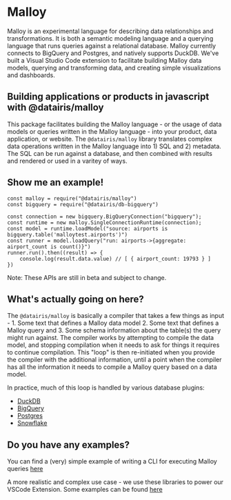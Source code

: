 # Malloy

Malloy is an experimental language for describing data relationships and transformations. It is both a semantic modeling language and a querying language that runs queries against a relational database. Malloy currently connects to BigQuery and Postgres, and natively supports DuckDB. We've built a Visual Studio Code extension to facilitate building Malloy data models, querying and transforming data, and creating simple visualizations and dashboards.

## Building applications or products in javascript with @datairis/malloy

This package facilitates building the Malloy language - or the usage of data models or queries written in the Malloy language - into your product, data application, or website. The `@datairis/malloy` library translates complex data operations written in the Malloy language into 1) SQL and 2) metadata. The SQL can be run against a database, and then combined with results and rendered or used in a varitey of ways.

## Show me an example!

```
const malloy = require("@datairis/malloy")
const bigquery = require("@datairis/db-bigquery")

const connection = new bigquery.BigQueryConnection("bigquery");
const runtime = new malloy.SingleConnectionRuntime(connection);
const model = runtime.loadModel("source: airports is bigquery.table('malloytest.airports')")
const runner = model.loadQuery("run: airports->{aggregate: airport_count is count()}")
runner.run().then((result) => {
    console.log(result.data.value) // [ { airport_count: 19793 } ]
})
```

Note: These APIs are still in beta and subject to change.

## What's actually going on here?

The `@datairis/malloy` is basically a compiler that takes a few things as input - 1. Some text that defines a Malloy data model 2. Some text that defines a Malloy query and 3. Some schema information about the table(s) the query might run against. The compiler works by attempting to compile the data model, and stopping compilation when it needs to ask for things it requires to continue compilation. This "loop" is then re-initiated when you provide the compiler with the additional information, until a point when the compiler has all the information it needs to compile a Malloy query based on a data model.

In practice, much of this loop is handled by various database plugins:

- [DuckDB](https://github.com/malloydata/malloy/tree/main/packages/malloy-db-duckdb)
- [BigQuery](https://github.com/malloydata/malloy/tree/main/packages/malloy-db-bigquery)
- [Postgres](https://github.com/malloydata/malloy/tree/main/packages/malloy-db-postgres)
- [Snowflake](https://github.com/malloydata/malloy/tree/main/packages/malloy-db-snowflake)

## Do you have any examples?

You can find a (very) simple example of writing a CLI for executing Malloy queries [here](https://github.com/malloydata/malloy/tree/main/demo/malloy-demo-bq-cli)

A more realistic and complex use case - we use these libraries to power our VSCode Extension. Some examples can be found [here](https://github.com/malloydata/malloy-vscode-extension/tree/main/src/extension/commands)
